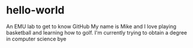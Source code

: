 # hello-world
An EMU lab to get to know GitHub
My name is Mike and I love playing basketball and learning how to golf.
I'm currently trying to obtain a degree in computer science
bye
